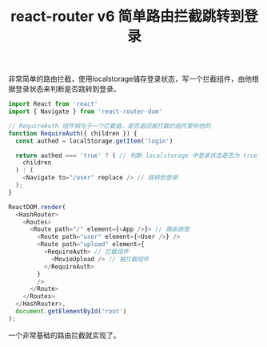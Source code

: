 ﻿---
slug: reactrouter-protected-route
title: react-router v6 简单路由拦截跳转到登录
authors: mcx
tags: [React, 笔记]
---

非常简单的路由拦截，使用localstorage储存登录状态，写一个拦截组件，由他根据登录状态来判断是否跳转到登录。

<!--truncate-->

```javascript
import React from 'react'
import { Navigate } from 'react-router-dom'

// RequireAuth 组件相当于一个拦截器，是否返回被拦截的组件要听他的
function RequireAuth({ children }) {
  const authed = localStorage.getItem('login')

  return authed === 'true' ? ( // 判断 localstorage 中登录状态是否为 true
    children
  ) : (
    <Navigate to="/user" replace /> // 跳转到登录
  );
}

ReactDOM.render(
  <HashRouter>
    <Routes>
      <Route path="/" element={<App />}> // 路由嵌套
        <Route path="user" element={<User />} />
        <Route path="upload" element={
          <RequireAuth> // 拦截组件
            <MovieUpload /> // 被拦截组件
          </RequireAuth>
        }
        />
      </Route>
    </Routes>
  </HashRouter>,
  document.getElementById('root')
);

```
一个非常基础的路由拦截就实现了。
